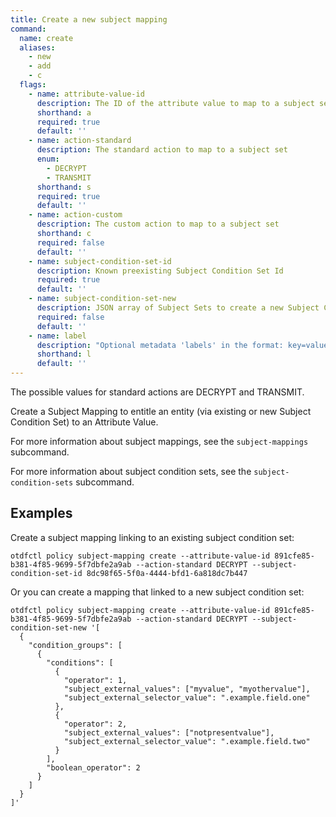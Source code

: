 ```yaml
---
title: Create a new subject mapping
command:
  name: create
  aliases:
    - new
    - add
    - c
  flags:
    - name: attribute-value-id
      description: The ID of the attribute value to map to a subject set
      shorthand: a
      required: true
      default: ''
    - name: action-standard
      description: The standard action to map to a subject set
      enum:
        - DECRYPT
        - TRANSMIT
      shorthand: s
      required: true
      default: ''
    - name: action-custom
      description: The custom action to map to a subject set
      shorthand: c
      required: false
      default: ''
    - name: subject-condition-set-id
      description: Known preexisting Subject Condition Set Id
      required: true
      default: ''
    - name: subject-condition-set-new
      description: JSON array of Subject Sets to create a new Subject Condition Set associated with the created Subject Mapping
      required: false
      default: ''
    - name: label
      description: "Optional metadata 'labels' in the format: key=value"
      shorthand: l
      default: ''
---
```


The possible values for standard actions are DECRYPT and TRANSMIT.

Create a Subject Mapping to entitle an entity (via existing or new Subject Condition Set) to an Attribute Value.

For more information about subject mappings, see the `subject-mappings` subcommand.

For more information about subject condition sets, see the `subject-condition-sets` subcommand.

## Examples

Create a subject mapping linking to an existing subject condition set:
```shell
otdfctl policy subject-mapping create --attribute-value-id 891cfe85-b381-4f85-9699-5f7dbfe2a9ab --action-standard DECRYPT --subject-condition-set-id 8dc98f65-5f0a-4444-bfd1-6a818dc7b447
```

Or you can create a mapping that linked to a new subject condition set:
```shell
otdfctl policy subject-mapping create --attribute-value-id 891cfe85-b381-4f85-9699-5f7dbfe2a9ab --action-standard DECRYPT --subject-condition-set-new '[                                           
  {
    "condition_groups": [
      {
        "conditions": [
          {
            "operator": 1,
            "subject_external_values": ["myvalue", "myothervalue"],
            "subject_external_selector_value": ".example.field.one"
          },
          {
            "operator": 2,
            "subject_external_values": ["notpresentvalue"],
            "subject_external_selector_value": ".example.field.two"
          }
        ],
        "boolean_operator": 2
      }
    ]
  }
]'
```
